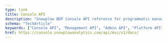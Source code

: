 ```yaml
---
type: link
title: Console API
description: "Snowplow BDP Console API reference for programmatic management of behavioral data platform resources."
schema: "TechArticle"
keywords: ["Console API", "Management API", "Admin API", "Platform API", "Console Reference", "Administrative API"]
href: https://console.snowplowanalytics.com/api/msc/v1/docs/
---
```


